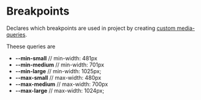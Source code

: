 # Breakpoints
Declares which breakpoints are used in project by creating [custom media-queries](http://cssnext.io/features/#custom-media-queries).


Theese queries are
* **--min-small** // min-width: 481px
* **--min-medium** // min-width: 701px
* **--min-large** // min-width: 1025px;
* **--max-small** // max-width: 480px
* **--max-medium** // max-width: 700px
* **--max-large** // max-width: 1024px;
